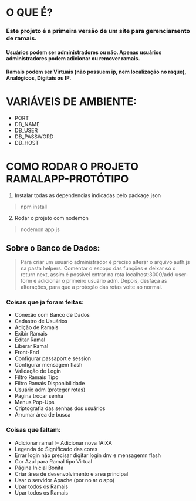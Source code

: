 # **O QUE É?**
### Este projeto é a primeira versão de um site para gerenciamento de ramais. 
#### Usuários podem ser administradores ou não. Apenas usuários administradores podem adicionar ou remover ramais. 
#### Ramais podem ser Virtuais (não possuem ip, nem localização no raque), Analógicos, Digitais ou IP.

# VARIÁVEIS DE AMBIENTE:
- PORT
- DB_NAME
- DB_USER
- DB_PASSWORD
- DB_HOST


# **COMO RODAR O PROJETO RAMALAPP-PROTÓTIPO**
1. Instalar todas as dependencias indicadas pelo package.json
> npm install

2. Rodar o projeto com nodemon
> nodemon app.js

## **Sobre o Banco de Dados:**
> Para criar um usuário administrador é preciso alterar o arquivo auth.js na pasta helpers. Comentar o escopo das funções e deixar só o return next, assim é possível entrar na rota localhost:3000/add-user-form e adicionar o primeiro usuário adm. Depois, desfaça as alterações, para que a proteção das rotas volte ao normal. 



### Coisas que ja foram feitas:
- Conexão com Banco de Dados
- Cadastro de Usuários
- Adição de Ramais
- Exibir Ramais
- Editar Ramal
- Liberar Ramal
- Front-End
- Configurar passaport e session
- Configurar mensagem flash
- Validação de Login
- Filtro Ramais Tipo
- Filtro Ramais Disponibilidade
- Usuário adm (proteger rotas)
- Pagina trocar senha
- Menus Pop-Ups
- Criptografia das senhas dos usuários
- Arrumar área de busca

### Coisas que faltam:
- Adicionar ramal != Adicionar nova fAIXA
- Legenda do Significado das cores
- Errar login não precisar digitar login dnv e mensagemn flash
- Cor Azul para Ramal tipo Virtual
- Página Inicial Bonita
- Criar área de desenvolvimento e area principal
- Usar o servidor Apache (por no ar o app)
- Upar todos os Ramais
- Upar todos os Ramais